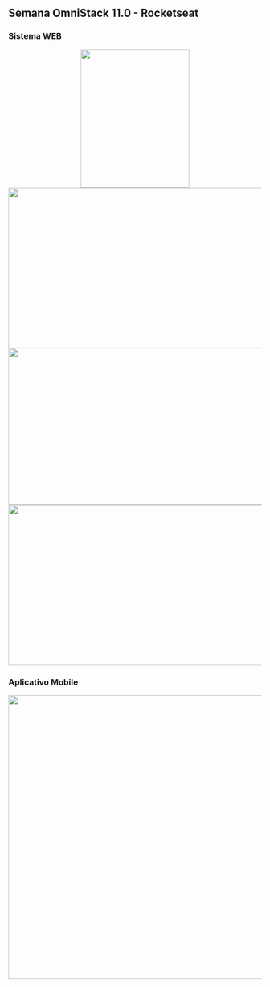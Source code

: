 ## Semana OmniStack 11.0 - Rocketseat

### Sistema WEB
<div align="center">
  <img src="https://rayra-abreu.github.io/beTheHero/frontend/src/assets/login.PNG" height="274" width="216">
  <img src="https://rayra-abreu.github.io/beTheHero/frontend/src/assets/cadastroONG.PNG" height="318" width="598">
</div>
<div align="center">
  <img src="https://rayra-abreu.github.io/beTheHero/frontend/src/assets/cadastroCaso.PNG" height="311" width="598">
  <img src="https://rayra-abreu.github.io/beTheHero/frontend/src/assets/casos.PNG" height="319" width="590">
 </div>
 
 ### Aplicativo Mobile
<div align="center">
  <img src="https://rayra-abreu.github.io/beTheHero/frontend/src/assets/app.png" height="563" width="547">
</div
